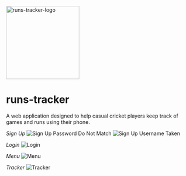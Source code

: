 <img src="https://i.imgur.com/pCUSqKh.png" alt="runs-tracker-logo" width="200"/>

# runs-tracker

A web application designed to help casual cricket players keep track of games and runs using their phone.

*Sign Up*
![Sign Up Password Do Not Match](https://i.imgur.com/wx6naur.jpg)
![Sign Up Username Taken](https://i.imgur.com/8tisats.jpg)

*Login*
![Login](https://i.imgur.com/msoiwdh.jpg)

*Menu*
![Menu](https://i.imgur.com/DrKM97w.jpg)

*Tracker*
![Tracker](https://i.imgur.com/4y4Z0yA.jpg)


